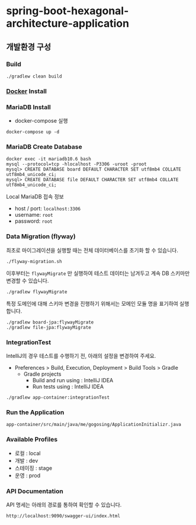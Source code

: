 # spring-boot-hexagonal-architecture-application

## 개발환경 구성

### Build

```
./gradlew clean build
```

### [Docker](https://www.docker.com/get-started) Install

### MariaDB Install

* docker-compose 실행

```
docker-compose up -d
```

### MariaDB Create Database

```
docker exec -it mariadb10.6 bash
mysql --protocol=tcp -hlocalhost -P3306 -uroot -proot
mysql> CREATE DATABASE board DEFAULT CHARACTER SET utf8mb4 COLLATE utf8mb4_unicode_ci;
mysql> CREATE DATABASE file DEFAULT CHARACTER SET utf8mb4 COLLATE utf8mb4_unicode_ci;
```

Local MariaDB 접속 정보

* host / port: `localhost:3306`
* username: `root`
* password: `root`

### Data Migration (flyway)

최초로 마이그레이션을 실행할 때는 전체 데이터베이스를 초기화 할 수 있습니다.

```
./flyway-migration.sh
```

이후부터는 `flywayMigrate` 만 실행하여 테스트 데이터는 남겨두고 계속 DB 스키마만 변경할 수 있습니다.

```
./gradlew flywayMigrate
```

특정 도메인에 대해 스키마 변경을 진행하기 위해서는 모메인 모듈 명을 표기하여 실행합니다.

```
./gradlew board-jpa:flywayMigrate
./gradlew file-jpa:flywayMigrate
```

### IntegrationTest
IntelliJ의 경우 테스트를 수행하기 전, 아래의 설정을 변경하여 주세요.
- Preferences >  Build, Execution, Deployment > Build Tools > Gradle
  - Gradle projects
    - Build and run using : IntelliJ IDEA
    - Run tests using : IntelliJ IDEA
```
./gradlew app-container:integrationTest
```

### Run the Application

```
app-container/src/main/java/me/gogosing/ApplicationInitializr.java
```

### Available Profiles
- 로컬 : local
- 개발 : dev
- 스테이징 : stage
- 운영 : prod

### API Documentation

API 명세는 아래의 경로를 통하여 확인할 수 있습니다.

```
http://localhost:9090/swagger-ui/index.html
```